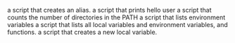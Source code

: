 a script that creates an alias.
a script that prints hello user
a script that counts the number of directories in the PATH
a script that lists environment variables
a script that lists all local variables and environment variables, and functions.
a script that creates a new local variable.
